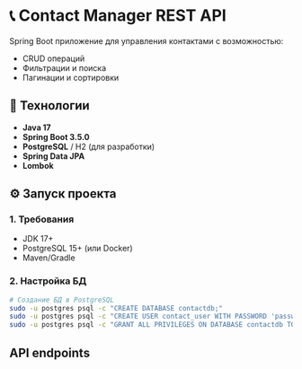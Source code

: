 # 📞 Contact Manager REST API

Spring Boot приложение для управления контактами с возможностью:
- CRUD операций
- Фильтрации и поиска
- Пагинации и сортировки

## 🚀 Технологии
- **Java 17**
- **Spring Boot 3.5.0**
- **PostgreSQL** / H2 (для разработки)
- **Spring Data JPA**
- **Lombok**

## ⚙️ Запуск проекта

### 1. Требования
- JDK 17+
- PostgreSQL 15+ (или Docker)
- Maven/Gradle

### 2. Настройка БД
```bash
# Создание БД в PostgreSQL
sudo -u postgres psql -c "CREATE DATABASE contactdb;"
sudo -u postgres psql -c "CREATE USER contact_user WITH PASSWORD 'password';"
sudo -u postgres psql -c "GRANT ALL PRIVILEGES ON DATABASE contactdb TO contact_user;"
```
## API endpoints
